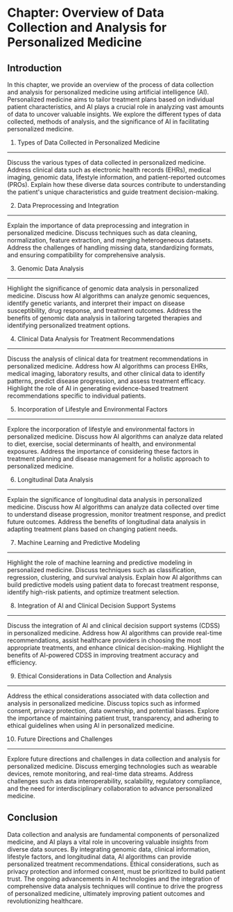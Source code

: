Chapter: Overview of Data Collection and Analysis for Personalized Medicine
===========================================================================

Introduction
------------

In this chapter, we provide an overview of the process of data collection and analysis for personalized medicine using artificial intelligence (AI). Personalized medicine aims to tailor treatment plans based on individual patient characteristics, and AI plays a crucial role in analyzing vast amounts of data to uncover valuable insights. We explore the different types of data collected, methods of analysis, and the significance of AI in facilitating personalized medicine.

1. Types of Data Collected in Personalized Medicine
---------------------------------------------------

Discuss the various types of data collected in personalized medicine. Address clinical data such as electronic health records (EHRs), medical imaging, genomic data, lifestyle information, and patient-reported outcomes (PROs). Explain how these diverse data sources contribute to understanding the patient's unique characteristics and guide treatment decision-making.

2. Data Preprocessing and Integration
-------------------------------------

Explain the importance of data preprocessing and integration in personalized medicine. Discuss techniques such as data cleaning, normalization, feature extraction, and merging heterogeneous datasets. Address the challenges of handling missing data, standardizing formats, and ensuring compatibility for comprehensive analysis.

3. Genomic Data Analysis
------------------------

Highlight the significance of genomic data analysis in personalized medicine. Discuss how AI algorithms can analyze genomic sequences, identify genetic variants, and interpret their impact on disease susceptibility, drug response, and treatment outcomes. Address the benefits of genomic data analysis in tailoring targeted therapies and identifying personalized treatment options.

4. Clinical Data Analysis for Treatment Recommendations
-------------------------------------------------------

Discuss the analysis of clinical data for treatment recommendations in personalized medicine. Address how AI algorithms can process EHRs, medical imaging, laboratory results, and other clinical data to identify patterns, predict disease progression, and assess treatment efficacy. Highlight the role of AI in generating evidence-based treatment recommendations specific to individual patients.

5. Incorporation of Lifestyle and Environmental Factors
-------------------------------------------------------

Explore the incorporation of lifestyle and environmental factors in personalized medicine. Discuss how AI algorithms can analyze data related to diet, exercise, social determinants of health, and environmental exposures. Address the importance of considering these factors in treatment planning and disease management for a holistic approach to personalized medicine.

6. Longitudinal Data Analysis
-----------------------------

Explain the significance of longitudinal data analysis in personalized medicine. Discuss how AI algorithms can analyze data collected over time to understand disease progression, monitor treatment response, and predict future outcomes. Address the benefits of longitudinal data analysis in adapting treatment plans based on changing patient needs.

7. Machine Learning and Predictive Modeling
-------------------------------------------

Highlight the role of machine learning and predictive modeling in personalized medicine. Discuss techniques such as classification, regression, clustering, and survival analysis. Explain how AI algorithms can build predictive models using patient data to forecast treatment response, identify high-risk patients, and optimize treatment selection.

8. Integration of AI and Clinical Decision Support Systems
----------------------------------------------------------

Discuss the integration of AI and clinical decision support systems (CDSS) in personalized medicine. Address how AI algorithms can provide real-time recommendations, assist healthcare providers in choosing the most appropriate treatments, and enhance clinical decision-making. Highlight the benefits of AI-powered CDSS in improving treatment accuracy and efficiency.

9. Ethical Considerations in Data Collection and Analysis
---------------------------------------------------------

Address the ethical considerations associated with data collection and analysis in personalized medicine. Discuss topics such as informed consent, privacy protection, data ownership, and potential biases. Explore the importance of maintaining patient trust, transparency, and adhering to ethical guidelines when using AI in personalized medicine.

10. Future Directions and Challenges
------------------------------------

Explore future directions and challenges in data collection and analysis for personalized medicine. Discuss emerging technologies such as wearable devices, remote monitoring, and real-time data streams. Address challenges such as data interoperability, scalability, regulatory compliance, and the need for interdisciplinary collaboration to advance personalized medicine.

Conclusion
----------

Data collection and analysis are fundamental components of personalized medicine, and AI plays a vital role in uncovering valuable insights from diverse data sources. By integrating genomic data, clinical information, lifestyle factors, and longitudinal data, AI algorithms can provide personalized treatment recommendations. Ethical considerations, such as privacy protection and informed consent, must be prioritized to build patient trust. The ongoing advancements in AI technologies and the integration of comprehensive data analysis techniques will continue to drive the progress of personalized medicine, ultimately improving patient outcomes and revolutionizing healthcare.
